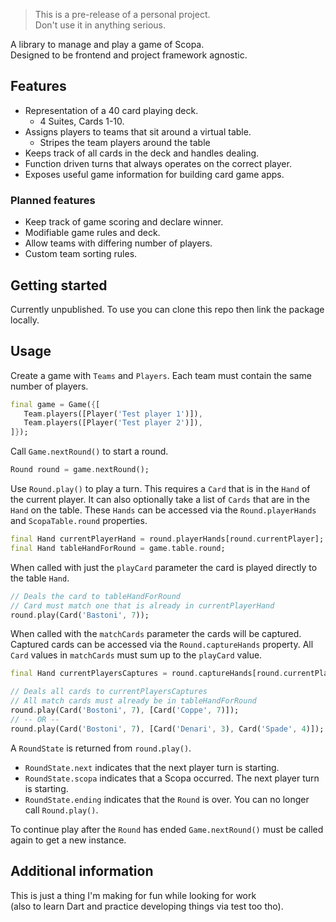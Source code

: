 <!-- 
This README describes the package. If you publish this package to pub.dev,
this README's contents appear on the landing page for your package.

For information about how to write a good package README, see the guide for
[writing package pages](https://dart.dev/guides/libraries/writing-package-pages). 

For general information about developing packages, see the Dart guide for
[creating packages](https://dart.dev/guides/libraries/create-library-packages)
and the Flutter guide for
[developing packages and plugins](https://flutter.dev/developing-packages). 
-->

> This is a pre-release of a personal project.  
> Don't use it in anything serious.

A library to manage and play a game of Scopa.  
Designed to be frontend and project framework agnostic.

## Features

- Representation of a 40 card playing deck.
   - 4 Suites, Cards 1-10.
- Assigns players to teams that sit around a virtual table.
   - Stripes the team players around the table
- Keeps track of all cards in the deck and handles dealing.
- Function driven turns that always operates on the correct player.
- Exposes useful game information for building card game apps.

### Planned features
- Keep track of game scoring and declare winner.
- Modifiable game rules and deck.
- Allow teams with differing number of players.
- Custom team sorting rules.

## Getting started

Currently unpublished.
To use you can clone this repo then link the package locally.

## Usage

Create a game with `Teams` and `Players`.
Each team must contain the same number of players.

```dart
final game = Game({[
   Team.players([Player('Test player 1')]),
   Team.players([Player('Test player 2')]),
]});
```

Call `Game.nextRound()` to start a round.

```dart
Round round = game.nextRound();
```

Use `Round.play()` to play a turn.
This requires a `Card` that is in the `Hand` of the current player.
It can also optionally take a list of `Cards` that are in the `Hand` on the table.
These `Hands` can be accessed via the `Round.playerHands` and `ScopaTable.round` properties.

```dart
final Hand currentPlayerHand = round.playerHands[round.currentPlayer];
final Hand tableHandForRound = game.table.round;
```

When called with just the `playCard` parameter the card is played directly to the table `Hand`.

```dart
// Deals the card to tableHandForRound
// Card must match one that is already in currentPlayerHand
round.play(Card('Bastoni', 7));
```

When called with the `matchCards` parameter the cards will be captured.
Captured cards can be accessed via the `Round.captureHands` property.
All `Card` values in `matchCards` must sum up to the `playCard` value.

```dart
final Hand currentPlayersCaptures = round.captureHands[round.currentPlayer];

// Deals all cards to currentPlayersCaptures
// All match cards must already be in tableHandForRound
round.play(Card('Bostoni', 7), [Card('Coppe', 7)]);
// -- OR --
round.play(Card('Bostoni', 7), [Card('Denari', 3), Card('Spade', 4)]);
```

A `RoundState` is returned from `round.play()`.  
- `RoundState.next` indicates that the next player turn is starting.  
- `RoundState.scopa` indicates that a Scopa occurred. The next player turn is starting.  
- `RoundState.ending` indicates that the `Round` is over. You can no longer call `Round.play()`.

To continue play after the `Round` has ended `Game.nextRound()` must be called again to get a new instance.


## Additional information

This is just a thing I'm making for fun while looking for work  
(also to learn Dart and practice developing things via test too tho).
